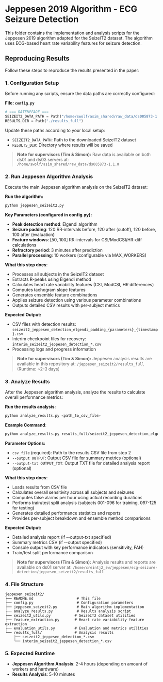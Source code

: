 # Jeppesen 2019 Algorithm - ECG Seizure Detection

This folder contains the implementation and analysis scripts for the Jeppesen 2019 algorithm adapted for the SeizeIT2 dataset. The algorithm uses ECG-based heart rate variability features for seizure detection.


## Reproducing Results

Follow these steps to reproduce the results presented in the paper:

### 1. Configuration Setup

Before running any scripts, ensure the data paths are correctly configured:

**File: `config.py`**
```python
# === DATENPFADE ===
SEIZEIT2_DATA_PATH = Path("/home/swolf/asim_shared/raw_data/ds005873-1.1.0")
RESULTS_DIR = Path("./results_full")
```

Update these paths according to your local setup:
- `SEIZEIT2_DATA_PATH`: Path to the downloaded SeizeIT2 dataset
- `RESULTS_DIR`: Directory where results will be saved

> **Note for supervisors (Tim & Simon):** Raw data is available on both ds01 and ds03 servers at: `/home/swolf/asim_shared/raw_data/ds005873-1.1.0`

### 2. Run Jeppesen Algorithm Analysis

Execute the main Jeppesen algorithm analysis on the SeizeIT2 dataset:

**Run the algorithm:**
```bash
python jeppesen_seizeit2.py
```

**Key Parameters (configured in config.py):**
- **Peak detection method**: Elgendi algorithm
- **Seizure padding**: 120 RR-intervals before, 120 after (cutoff), 120 before, 100 after (evaluation)
- **Feature windows**: [50, 100] RR-intervals for CSI/ModCSI/HR-diff calculations
- **Refractory period**: 3 minutes after prediction
- **Parallel processing**: 10 workers (configurable via MAX_WORKERS)

**What this step does:**
- Processes all subjects in the SeizeIT2 dataset
- Extracts R-peaks using Elgendi method
- Calculates heart rate variability features (CSI, ModCSI, HR differences)
- Computes tachogram slope features
- Generates ensemble feature combinations
- Applies seizure detection using various parameter combinations
- Outputs detailed CSV results with per-subject metrics

**Expected Output:**
- CSV files with detection results: `seizeit2_jeppesen_detection_elgendi_padding_{parameters}_{timestamp}.csv`
- Interim checkpoint files for recovery: `interim_seizeit2_jeppesen_detection_*.csv`
- Processing logs and progress information

> **Note for supervisors (Tim & Simon):** Jeppesen analysis results are available in this repository at: `/jeppesen_seizeit2/results_full` (Runtime: ~2-3 days)

### 3. Analyze Results

After the Jeppesen algorithm analysis, analyze the results to calculate overall performance metrics:

**Run the results analysis:**
```bash
python analyze_results.py <path_to_csv_file>
```

**Example Command:**
```bash
python analyze_results.py results_full/seizeit2_jeppesen_detection_elgendi_padding_120-120-120-100_20250821_105628.csv --output-txt jeppesen_analysis_report.txt
```

**Parameter Options:**
- `csv_file` (required): Path to the results CSV file from step 2
- `--output OUTPUT`: Output CSV file for summary metrics (optional)
- `--output-txt OUTPUT_TXT`: Output TXT file for detailed analysis report (optional)

**What this step does:**
- Loads results from CSV file
- Calculates overall sensitivity across all subjects and seizures
- Computes false alarms per hour using actual recording durations
- Performs train/test split analysis (subjects 001-096 for training, 097-125 for testing)
- Generates detailed performance statistics and reports
- Provides per-subject breakdown and ensemble method comparisons

**Expected Output:**
- Detailed analysis report (if --output-txt specified)
- Summary metrics CSV (if --output specified)
- Console output with key performance indicators (sensitivity, FAH)
- Train/test split performance comparison

> **Note for supervisors (Tim & Simon):** Analysis results and reports are available on ds01 server at: `/home/creintj2_sw/jeppesen/ecg-seizure-detection/jeppesen_seizeit2/results_full`

### 4. File Structure

```
jeppesen_seizeit2/
├── README.md                    # This file
├── config.py                    # Configuration parameters
├── jeppesen_seizeit2.py         # Main algorithm implementation
├── analyze_results.py           # Results analysis script
├── seizeit2_utils.py           # SeizeIT2 dataset utilities
├── feature_extraction.py       # Heart rate variability feature extraction
├── evaluation_utils.py         # Evaluation and metrics utilities
└── results_full/               # Analysis results
    ├── seizeit2_jeppesen_detection_*.csv
    └── interim_seizeit2_jeppesen_detection_*.csv
```

### 5. Expected Runtime

- **Jeppesen Algorithm Analysis**: 2-4 hours (depending on amount of workers and hardware)
- **Results Analysis**: 5-10 minutes 

